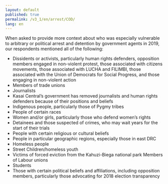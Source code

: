 ```yaml
---
layout: default
published: true
permalink: /v3_1/en/arrest/COD/
lang: en
---
```

When asked to provide more context about who was especially vulnerable to arbitrary or political arrest and detention by government agents in 2019, our respondents mentioned all of the following:

-	Dissidents or activists, particularly human rights defenders, opposition members engaged in non-violent protest, those associated with citizens movements, those associated with LUCHA and FILIMBI, those associated with the Union of Democrats for Social Progress, and those engaging in non-violent action
-	Members of trade unions
-	Journalists
-	Kasai Central’s government has removed journalists and human rights defenders because of their positions and beliefs
-	Indigenous people, particularly those of Pygmy tribes
-	People of certain races
-	Women and/or girls, particularly those who defend women’s rights
-	Detainees and those suspected of crimes, who may wait years for the start of their trials
-	People with certain religious or cultural beliefs
-	People in particular geographic regions, especially those in east DRC
-	Homeless people
-	Street Children/homeless youth
-	Victims of forced eviction from the Kahuzi-Biega national park Members of Labour unions
-	Students
-	Those with certain political beliefs and affiliations, including opposition members, particularly those advocating for 2018 election transparency